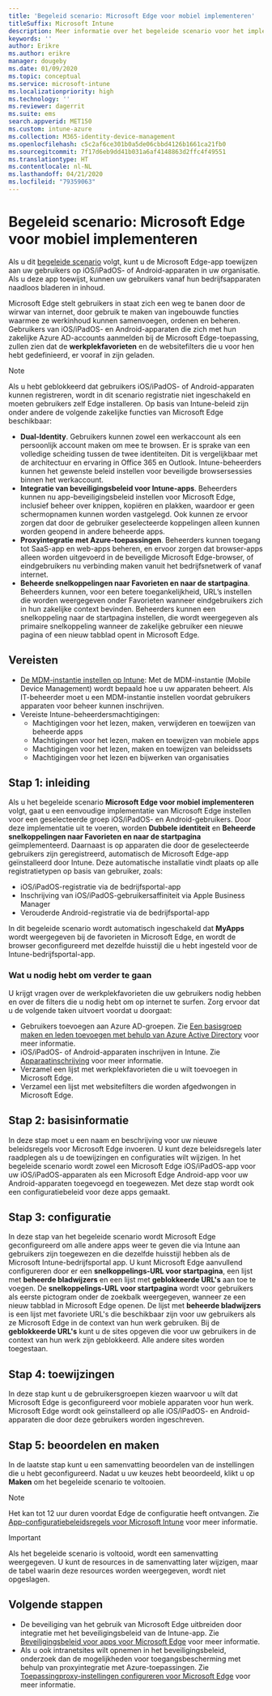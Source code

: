 ```yaml
---
title: 'Begeleid scenario: Microsoft Edge voor mobiel implementeren'
titleSuffix: Microsoft Intune
description: Meer informatie over het begeleide scenario voor het implementeren van Microsoft Edge voor mobiel vanuit de portal voor Microsoft 365-apparaatbeheer.
keywords: ''
author: Erikre
ms.author: erikre
manager: dougeby
ms.date: 01/09/2020
ms.topic: conceptual
ms.service: microsoft-intune
ms.localizationpriority: high
ms.technology: ''
ms.reviewer: dagerrit
ms.suite: ems
search.appverid: MET150
ms.custom: intune-azure
ms.collection: M365-identity-device-management
ms.openlocfilehash: c5c2af6ce301b0a5de06cbbd4126b1661ca21fb0
ms.sourcegitcommit: 7f17d6eb9dd41b031a6af4148863d2ffc4f49551
ms.translationtype: HT
ms.contentlocale: nl-NL
ms.lasthandoff: 04/21/2020
ms.locfileid: "79359063"
---
```

# <a name="guided-scenario---deploy-microsoft-edge-for-mobile"></a>Begeleid scenario: Microsoft Edge voor mobiel implementeren

Als u dit [begeleide scenario](guided-scenarios-overview.md) volgt, kunt u de Microsoft Edge-app toewijzen aan uw gebruikers op iOS/iPadOS- of Android-apparaten in uw organisatie. Als u deze app toewijst, kunnen uw gebruikers vanaf hun bedrijfsapparaten naadloos bladeren in inhoud.

Microsoft Edge stelt gebruikers in staat zich een weg te banen door de wirwar van internet, door gebruik te maken van ingebouwde functies waarmee ze werkinhoud kunnen samenvoegen, ordenen en beheren. Gebruikers van iOS/iPadOS- en Android-apparaten die zich met hun zakelijke Azure AD-accounts aanmelden bij de Microsoft Edge-toepassing, zullen zien dat de **werkplekfavorieten** en de websitefilters die u voor hen hebt gedefinieerd, er vooraf in zijn geladen.

> [!NOTE]
> Als u hebt geblokkeerd dat gebruikers iOS/iPadOS- of Android-apparaten kunnen registreren, wordt in dit scenario registratie niet ingeschakeld en moeten gebruikers zelf Edge installeren.
Op basis van Intune-beleid zijn onder andere de volgende zakelijke functies van Microsoft Edge beschikbaar:

- **Dual-Identity**. Gebruikers kunnen zowel een werkaccount als een persoonlijk account maken om mee te browsen. Er is sprake van een volledige scheiding tussen de twee identiteiten. Dit is vergelijkbaar met de architectuur en ervaring in Office 365 en Outlook. Intune-beheerders kunnen het gewenste beleid instellen voor beveiligde browsersessies binnen het werkaccount.
- **Integratie van beveiligingsbeleid voor Intune-apps**. Beheerders kunnen nu app-beveiligingsbeleid instellen voor Microsoft Edge, inclusief beheer over knippen, kopiëren en plakken, waardoor er geen schermopnamen kunnen worden vastgelegd. Ook kunnen ze ervoor zorgen dat door de gebruiker geselecteerde koppelingen alleen kunnen worden geopend in andere beheerde apps.
- **Proxyintegratie met Azure-toepassingen**. Beheerders kunnen toegang tot SaaS-app en web-apps beheren, en ervoor zorgen dat browser-apps alleen worden uitgevoerd in de beveiligde Microsoft Edge-browser, of eindgebruikers nu verbinding maken vanuit het bedrijfsnetwerk of vanaf internet.
- **Beheerde snelkoppelingen naar Favorieten en naar de startpagina**. Beheerders kunnen, voor een betere toegankelijkheid, URL’s instellen die worden weergegeven onder Favorieten wanneer eindgebruikers zich in hun zakelijke context bevinden. Beheerders kunnen een snelkoppeling naar de startpagina instellen, die wordt weergegeven als primaire snelkoppeling wanneer de zakelijke gebruiker een nieuwe pagina of een nieuw tabblad opent in Microsoft Edge.

## <a name="prerequisites"></a>Vereisten

- [De MDM-instantie instellen op Intune](mdm-authority-set.md#set-mdm-authority-to-intune): Met de MDM-instantie (Mobile Device Management) wordt bepaald hoe u uw apparaten beheert. Als IT-beheerder moet u een MDM-instantie instellen voordat gebruikers apparaten voor beheer kunnen inschrijven.
- Vereiste Intune-beheerdersmachtigingen:
  - Machtigingen voor het lezen, maken, verwijderen en toewijzen van beheerde apps
  - Machtigingen voor het lezen, maken en toewijzen van mobiele apps
  - Machtigingen voor het lezen, maken en toewijzen van beleidssets
  - Machtigingen voor het lezen en bijwerken van organisaties

## <a name="step-1---introduction"></a>Stap 1: inleiding

Als u het begeleide scenario **Microsoft Edge voor mobiel implementeren** volgt, gaat u een eenvoudige implementatie van Microsoft Edge instellen voor een geselecteerde groep iOS/iPadOS- en Android-gebruikers. Door deze implementatie uit te voeren, worden **Dubbele identiteit** en **Beheerde snelkoppelingen naar Favorieten en naar de startpagina** geïmplementeerd. Daarnaast is op apparaten die door de geselecteerde gebruikers zijn geregistreerd, automatisch de Microsoft Edge-app geïnstalleerd door Intune. Deze automatische installatie vindt plaats op alle registratietypen op basis van gebruiker, zoals:

- iOS/iPadOS-registratie via de bedrijfsportal-app
- Inschrijving van iOS/iPadOS-gebruikersaffiniteit via Apple Business Manager
- Verouderde Android-registratie via de bedrijfsportal-app

In dit begeleide scenario wordt automatisch ingeschakeld dat **MyApps** wordt weergegeven bij de favorieten in Microsoft Edge, en wordt de browser geconfigureerd met dezelfde huisstijl die u hebt ingesteld voor de Intune-bedrijfsportal-app.

### <a name="what-you-will-need-to-continue"></a>Wat u nodig hebt om verder te gaan

U krijgt vragen over de werkplekfavorieten die uw gebruikers nodig hebben en over de filters die u nodig hebt om op internet te surfen. Zorg ervoor dat u de volgende taken uitvoert voordat u doorgaat:

- Gebruikers toevoegen aan Azure AD-groepen. Zie [Een basisgroep maken en leden toevoegen met behulp van Azure Active Directory](https://go.microsoft.com/fwlink/?linkid=2102458) voor meer informatie.
- iOS/iPadOS- of Android-apparaten inschrijven in Intune. Zie [Apparaatinschrijving](https://go.microsoft.com/fwlink/?linkid=2102547) voor meer informatie.
- Verzamel een lijst met werkplekfavorieten die u wilt toevoegen in Microsoft Edge.
- Verzamel een lijst met websitefilters die worden afgedwongen in Microsoft Edge.

## <a name="step-2---basics"></a>Stap 2: basisinformatie

In deze stap moet u een naam en beschrijving voor uw nieuwe beleidsregels voor Microsoft Edge invoeren. U kunt deze beleidsregels later raadplegen als u de toewijzingen en configuraties wilt wijzigen. In het begeleide scenario wordt zowel een Microsoft Edge iOS/iPadOS-app voor uw iOS/iPadOS-apparaten als een Microsoft Edge Android-app voor uw Android-apparaten toegevoegd en toegewezen. Met deze stap wordt ook een configuratiebeleid voor deze apps gemaakt.

## <a name="step-3---configuration"></a>Stap 3: configuratie

In deze stap van het begeleide scenario wordt Microsoft Edge geconfigureerd om alle andere apps weer te geven die via Intune aan gebruikers zijn toegewezen en die dezelfde huisstijl hebben als de Microsoft Intune-bedrijfsportal app. U kunt Microsoft Edge aanvullend configureren door er een **snelkoppelings-URL voor startpagina**, een lijst met **beheerde bladwijzers** en een lijst met **geblokkeerde URL's** aan toe te voegen. De **snelkoppelings-URL voor startpagina** wordt voor gebruikers als eerste pictogram onder de zoekbalk weergegeven, wanneer ze een nieuw tabblad in Microsoft Edge openen. De lijst met **beheerde bladwijzers** is een lijst met favoriete URL's die beschikbaar zijn voor uw gebruikers als ze Microsoft Edge in de context van hun werk gebruiken. Bij de **geblokkeerde URL's** kunt u de sites opgeven die voor uw gebruikers in de context van hun werk zijn geblokkeerd. Alle andere sites worden toegestaan.

## <a name="step-4---assignments"></a>Stap 4: toewijzingen

In deze stap kunt u de gebruikersgroepen kiezen waarvoor u wilt dat Microsoft Edge is geconfigureerd voor mobiele apparaten voor hun werk. Microsoft Edge wordt ook geïnstalleerd op alle iOS/iPadOS- en Android-apparaten die door deze gebruikers worden ingeschreven.

## <a name="step-5---review--create"></a>Stap 5: beoordelen en maken

In de laatste stap kunt u een samenvatting beoordelen van de instellingen die u hebt geconfigureerd. Nadat u uw keuzes hebt beoordeeld, klikt u op **Maken** om het begeleide scenario te voltooien. 

> [!NOTE]
> Het kan tot 12 uur duren voordat Edge de configuratie heeft ontvangen. Zie [App-configuratiebeleidsregels voor Microsoft Intune](../apps/app-configuration-policies-overview.md) voor meer informatie.

> [!IMPORTANT]
> Als het begeleide scenario is voltooid, wordt een samenvatting weergegeven. U kunt de resources in de samenvatting later wijzigen, maar de tabel waarin deze resources worden weergegeven, wordt niet opgeslagen.

## <a name="next-steps"></a>Volgende stappen

- De beveiliging van het gebruik van Microsoft Edge uitbreiden door integratie met het beveiligingsbeleid van de Intune-app. Zie [Beveiligingsbeleid voor apps voor Microsoft Edge](../apps/manage-microsoft-edge.md#application-protection-policies-for-microsoft-edge) voor meer informatie.
- Als u ook intranetsites wilt opnemen in het beveiligingsbeleid, onderzoek dan de mogelijkheden voor toegangsbescherming met behulp van proxyintegratie met Azure-toepassingen. Zie [Toepassingproxy-instellingen configureren voor Microsoft Edge](../apps/manage-microsoft-edge.md#configure-application-proxy-settings-for-microsoft-edge) voor meer informatie.

